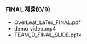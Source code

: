 
<h3><b>FINAL 제출(6/9)</b></h3>

- OverLeaf_LaTex_FINAL.pdf
- demo_video.mp4
- TEAM_D_FINAL_SLIDE.pptx
